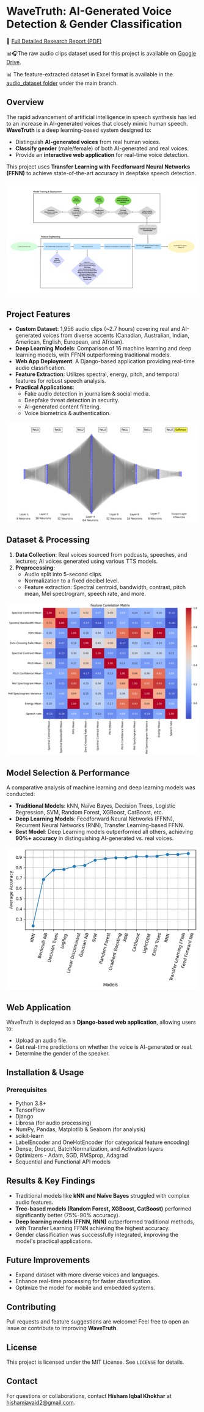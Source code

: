 # WaveTruth: AI-Generated Voice Detection & Gender Classification

📄 [Full Detailed Research Report (PDF)](https://github.com/hishamikoo/Deepfake-AI-Detection/blob/main/Research%20Paper%20-%20WaveTruth.pdf)

📊🎧The raw audio clips dataset used for this project is available on [Google Drive](https://drive.google.com/drive/u/0/folders/1joD1gSSAzIXuPOoOuYL1Tn-WiEehtvMY).

📊 The feature-extracted dataset in Excel format is available in the [audio_dataset folder](./dataset/) under the main branch.


## Overview
The rapid advancement of artificial intelligence in speech synthesis has led to an increase in AI-generated voices that closely mimic human speech. **WaveTruth** is a deep learning-based system designed to:
- Distinguish **AI-generated voices** from real human voices.
- **Classify gender** (male/female) of both AI-generated and real voices.
- Provide an **interactive web application** for real-time voice detection.

This project uses **Transfer Learning with Feedforward Neural Networks (FFNN)** to achieve state-of-the-art accuracy in deepfake speech detection.

![Pipeline](Images/Pipeline.png)

## Project Features
- **Custom Dataset**: 1,956 audio clips (~2.7 hours) covering real and AI-generated voices from diverse accents (Canadian, Australian, Indian, American, English, European, and African).
- **Deep Learning Models**: Comparison of 16 machine learning and deep learning models, with FFNN outperforming traditional models.
- **Web App Deployment**: A Django-based application providing real-time audio classification.
- **Feature Extraction**: Utilizes spectral, energy, pitch, and temporal features for robust speech analysis.
- **Practical Applications**:
  - Fake audio detection in journalism & social media.
  - Deepfake threat detection in security.
  - AI-generated content filtering.
  - Voice biometrics & authentication.


![visualization](Images/model%20visualization.png)




## Dataset & Processing
1. **Data Collection**: Real voices sourced from podcasts, speeches, and lectures; AI voices generated using various TTS models.
2. **Preprocessing**:
   - Audio split into 5-second clips.
   - Normalization to a fixed decibel level.
   - Feature extraction: Spectral centroid, bandwidth, contrast, pitch mean, Mel spectrogram, speech rate, and more.

![CM](Images/Correlation-Matrix.png)



## Model Selection & Performance
A comparative analysis of machine learning and deep learning models was conducted:
- **Traditional Models**: kNN, Naïve Bayes, Decision Trees, Logistic Regression, SVM, Random Forest, XGBoost, CatBoost, etc.
- **Deep Learning Models**: Feedforward Neural Networks (FFNN), Recurrent Neural Networks (RNN), Transfer Learning-based FFNN.
- **Best Model**: Deep Learning models outperformed all others, achieving **90%+ accuracy** in distinguishing AI-generated vs. real voices.

![Performance](Images/Model-performances.png)


## Web Application
WaveTruth is deployed as a **Django-based web application**, allowing users to:
- Upload an audio file.
- Get real-time predictions on whether the voice is AI-generated or real.
- Determine the gender of the speaker.

## Installation & Usage
### Prerequisites
- Python 3.8+
- TensorFlow
- Django
- Librosa (for audio processing)
- NumPy, Pandas, Matplotlib & Seaborn (for analysis)
- scikit-learn
- LabelEncoder and OneHotEncoder (for categorical feature encoding)
- Dense, Dropout, BatchNormalization, and Activation layers
- Optimizers - Adam, SGD, RMSprop, Adagrad
- Sequential and Functional API models


## Results & Key Findings
- Traditional models like **kNN and Naïve Bayes** struggled with complex audio features.
- **Tree-based models (Random Forest, XGBoost, CatBoost)** performed significantly better (75%-90% accuracy).
- **Deep learning models (FFNN, RNN)** outperformed traditional methods, with Transfer Learning FFNN achieving the highest accuracy.
- Gender classification was successfully integrated, improving the model's practical applications.

## Future Improvements
- Expand dataset with more diverse voices and languages.
- Enhance real-time processing for faster classification.
- Optimize the model for mobile and embedded systems.

## Contributing
Pull requests and feature suggestions are welcome! Feel free to open an issue or contribute to improving **WaveTruth**.

## License
This project is licensed under the MIT License. See `LICENSE` for details.

## Contact
For questions or collaborations, contact **Hisham Iqbal Khokhar** at hishamjavaid2@gmail.com.
